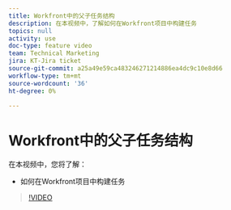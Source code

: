 ```yaml
---
title: Workfront中的父子任务结构
description: 在本视频中，了解如何在Workfront项目中构建任务
topics: null
activity: use
doc-type: feature video
team: Technical Marketing
jira: KT-Jira ticket
source-git-commit: a25a49e59ca483246271214886ea4dc9c10e8d66
workflow-type: tm+mt
source-wordcount: '36'
ht-degree: 0%

---
```


# Workfront中的父子任务结构

在本视频中，您将了解：

* 如何在Workfront项目中构建任务

>[!VIDEO](https://video.tv.adobe.com/v/335087/?quality=12&learn=on)